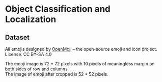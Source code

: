 # Object Classification and Localization
## Dataset
All emojis designed by [OpenMoji](https://openmoji.org/) – the open-source emoji and icon project. License: CC BY-SA 4.0

The emoji image is 72 * 72 pixels with 10 pixels of meaningless margin on both sides of row and columns.  
The image of emoji after cropped is 52 * 52 pixels.
